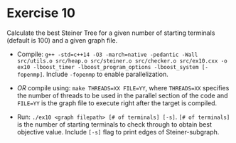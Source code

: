 # Exercise 10
Calculate the best Steiner Tree for a given number of starting terminals (default is 100) and a given graph file.

* Compile: `g++ -std=c++14 -O3 -march=native -pedantic -Wall src/utils.o src/heap.o src/steiner.o src/checker.o src/ex10.cxx -o ex10 -lboost_timer -lboost_program_options -lboost_system [-fopenmp]`. Include  `-fopenmp` to enable parallelization.

* *OR* compile using: `make THREADS=XX FILE=YY`, where `THREADS=XX` specifies the number of threads to be used in the parallel section of the code and `FILE=YY` is the graph file to execute right after the target is compiled.

* Run: `./ex10 <graph filepath> [# of terminals] [-s]`. `[# of terminals]` is the number of starting terminals to check through to obtain best objective value. Include `[-s]` flag to print edges of Steiner-subgraph.